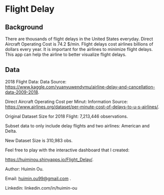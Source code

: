 # Flight Delay

## Background
There are thousands of flight delays in the United States everyday.
Direct Aircraft Operating Cost is 74.2 $/min. Flight delays cost airlines billions of dollars every year.
It is important for the airlines to minimize flight delays.
This app can help the airline to better visualize flight delays.

## Data
2018 Flight Data: Data Source: https://www.kaggle.com/yuanyuwendymu/airline-delay-and-cancellation-data-2009-2018. 

Direct Aircraft Operating Cost per Minut: Information Source: https://www.airlines.org/dataset/per-minute-cost-of-delays-to-u-s-airlines/. 

Original Dataset Size for 2018 Flight: 7,213,446 observations.

Subset data to only include delay flights and two airlines: American and Delta.

New Dataset Size is 310,983 obs. 


Feel free to play with the interactive dashboard that I created:

https://huiminou.shinyapps.io/Flight_Delay/. 

Author: Huimin Ou. 

Email: huimin.ou99@gmail.com .

Linkedin: linkedin.com/in/huimin-ou
